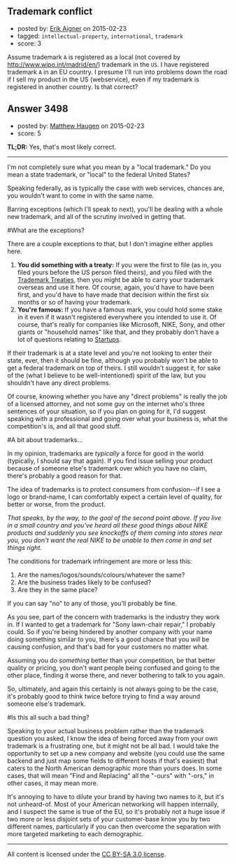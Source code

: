 ## Trademark conflict

- posted by: [Erik Aigner](https://stackexchange.com/users/63397/erik-aigner) on 2015-02-23
- tagged: `intellectual-property`, `international`, `trademark`
- score: 3

Assume trademark `A` is registered as a local (not covered by http://www.wipo.int/madrid/en/) trademark in the `US`. I have registered trademark `A` in an EU country. I presume I'll run into problems down the road if I sell my product in the US (webservice), even if my trademark is registered in another country. Is that correct?


## Answer 3498

- posted by: [Matthew Haugen](https://stackexchange.com/users/1325646/matthew-haugen) on 2015-02-23
- score: 5

**TL;DR:** Yes, that's most likely correct.

<hr />

I'm not completely sure what you mean by a "local trademark." Do you mean a state trademark, or "local" to the federal United States?

Speaking federally, as is typically the case with web services, chances are, you wouldn't want to come in with the same name.

Barring exceptions (which I'll speak to next), you'll be dealing with a whole new trademark, and all of the scrutiny involved in getting that.

#What are the exceptions?

There are a couple exceptions to that, but I don't imagine either applies here.

1. **You did something with a treaty:** If you were the first to file (as in, you filed yours before the US person filed theirs), and you filed with the [Trademark Treaties](http://www.wipo.int/trademarks/en/treaties.html), then you might be able to carry your trademark overseas and use it here. Of course, again, you'd have to have been first, and you'd have to have made that decision within the first six months or so of having your trademark.
2. **You're famous:** If you have a famous mark, you could hold some stake in it even if it wasn't registered everywhere you intended to use it. Of course, that's really for companies like Microsoft, NIKE, Sony, and other giants or "household names" like that, and they probably don't have a lot of questions relating to [Startups](http://startups.stackexchange.com).

If their trademark is at a state level and you're not looking to enter their state, ever, then it should be fine, although you probably won't be able to get a federal trademark on top of theirs. I still wouldn't suggest it, for sake of the (what I believe to be well-intentioned) spirit of the law, but you shouldn't have any direct problems.

Of course, knowing whether you have any "direct problems" is really the job of a licensed attorney, and not some guy on the internet who's three sentences of your situation, so if you plan on going for it, I'd suggest speaking with a professional and going over what your business is, what the competition's is, and all that good stuff.

#A bit about trademarks...

In my opinion, trademarks are *typically* a force for good in the world (typically, I should say that again). If you find issue selling your product because of someone else's trademark over which you have no claim, there's probably a good reason for that.

The idea of trademarks is to protect consumers from confusion--if I see a logo or brand-name, I can comfortably expect a certain level of quality, for better or worse, from the product.

*That speaks, by the way, to the goal of the second point above. If you live in a small country and you've heard all these good things about NIKE products and suddenly you see knockoffs of them coming into stores near you, you don't want the real NIKE to be unable to then come in and set things right.*

The conditions for trademark infringement are more or less this:

1. Are the names/logos/sounds/colours/whatever the same?
2. Are the business trades likely to be confused?
3. Are they in the same place?

If you can say "no" to any of those, you'll probably be fine.

As you see, part of the concern with trademarks is the industry they work in. If I wanted to get a trademark for "Sony lawn-chair repair," I probably could. So if you're being hindered by another company with your name doing something similar to you, there's a good chance that you *will* be causing confusion, and that's bad for your customers no matter what.

Assuming you do *something* better than your competition, be that better quality or pricing, you don't want people being confused and going to the other place, finding it worse there, and never bothering to talk to you again.

So, ultimately, and again this certainly is not always going to be the case, it's probably good to think twice before trying to find a way around someone else's trademark.

#Is this all such a bad thing?

Speaking to your actual business problem rather than the trademark question you asked, I know the idea of being forced away from your own trademark is a frustrating one, but it might not be all bad. I would take the opportunity to set up a new company and website (you could use the same backend and just map some fields to different hosts if that's easiest) that caters to the North American demographic more than yours does. In some cases, that will mean "Find and Replacing" all the "-ours" with "-ors," in other cases, it may mean more.

It's annoying to have to dilute your brand by having two names to it, but it's not unheard-of. Most of your American networking will happen internally, and I suspect the same is true of the EU, so it's probably not a huge issue if two more or less disjoint sets of your customer-base know you by two different names, particularly if you can then overcome the separation with more targeted marketing to each demographic.



---

All content is licensed under the [CC BY-SA 3.0 license](https://creativecommons.org/licenses/by-sa/3.0/).
